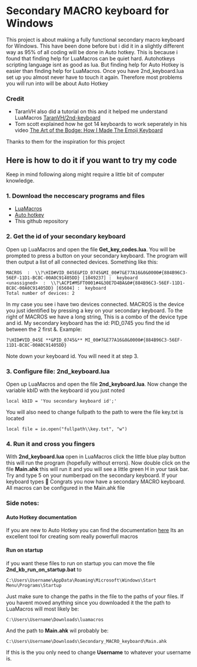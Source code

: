 # Secondary MACRO keyboard for Windows
This project is about making a fully functional secondary macro keyboard for Windows.
This have been done before but i did it in a slightly different way as 95% of all coding will be done in Auto hotkey.
This is because i found that finding help for LuaMacros can be quiet hard. Autohotkeys scripting language isnt as good as lua. But finding help for Auto Hotkey is easier than finding help for LuaMacros.
Once you have 2nd_keyboard.lua set up you almost never have to touch it again.
Therefore most problems you will run into will be about Auto Hotkey

### Credit

- TaranVH also did a tutorial on this and it helped me understand LuaMacros [TaranVH/2nd-keyboard](https://github.com/TaranVH/2nd-keyboard/tree/master/LUAMACROS)
- Tom scott explained how he got 14 keyboards to work seperately in his video [The Art of the Bodge: How I Made The Emoji Keyboard](https://www.youtube.com/watch?v=lIFE7h3m40U)

Thanks to them for the inspiration for this project

## Here is how to do it if you want to try my code
Keep in mind following along might require a little bit of computer knowledge.

### 1. Download the neccescary programs and files
- [LuaMacros](http://www.hidmacros.eu/forum/viewtopic.php?f=10&t=241#p794)
- [Auto hotkey](https://www.autohotkey.com)
- This github repository

### 2. Get the id of your secondary keyboard
Open up LuaMacros and open the file **Get_key_codes.lua**. You will be prompted to press a button on your secondary keyboard. The program will then output a list of all connected devices. Something like this: 
```
MACROS  :  \\?\HID#VID_045E&PID_0745&MI_00#7&E77A16&0&0000#{884B96C3-56EF-11D1-BC8C-00A0C91405DD} [1049237] :  keyboard
<unassigned>  :  \\?\ACPI#MSFT0001#4&30E7D4BA&0#{884B96C3-56EF-11D1-BC8C-00A0C91405DD} [65604] :  keyboard
Total number of devices: 2
```
In my case you see i have two devices connected. MACROS is the device you just identified by pressing a key on your secondary keyboard. To the right of MACROS we have a long string, This is a combo of the device type and id. My secondary keyboard has the id: PID_0745 you find the id between the 2 first &. Example: 
```
?\HID#VID_045E **&PID_0745&** MI_00#7&E77A16&0&0000#{884B96C3-56EF-11D1-BC8C-00A0C91405DD}
```
Note down your keyboard id. You will need it at step 3.

### 3. Configure file: 2nd_keyboard.lua
Open up LuaMacros and open the file **2nd_keyboard.lua**. Now change the variable kbID with the keyboard id you just noted
```
local kbID = 'You secondary keyboard id';'
```
You will also need to change fullpath to the path to were the file key.txt is located
```
local file = io.open("fullpath\\key.txt", "w")
```

### 4. Run it and cross you fingers 
With **2nd_keyboard.lua** open in LuaMacros click the little blue play button this will run the program (hopefully without errors). Now double click on the file **Main.ahk** this will run it and you will see a little green H in your task bar. Try and type 5 on your numberpad on the secondary keyboard. If your keyboard types 🤯 Congrats you now have a secondary MACRO keyboard. All macros can be configured in the Main.ahk file

### Side notes:

#### Auto Hotkey documentation
If you are new to Auto Hotkey you can find the documentation [here](https://www.autohotkey.com/docs/AutoHotkey.htm)
Its an excellent tool for creating som really powerfull macros

#### Run on startup
if you want these files to run on startup you can move the file **2nd_kb_run_on_startup.bat** to
```
C:\Users\Username\AppData\Roaming\Microsoft\Windows\Start Menu\Programs\Startup
```
Just make sure to change the paths in the file to the paths of your files.
If you havent moved anything since you downloaded it the the path to LuaMacros will most likely be:
```
C:\Users\Username\Downloads\luamacros
```
And the path to **Main.ahk** wil probably be:
```
C:\Users\Username\Downloads\Secondary_MACRO_keyboard\Main.ahk

```
If this is the you only need to change **Username** to whatever your username is.

